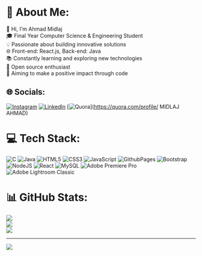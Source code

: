 # 💫 About Me:
👋 Hi, I'm Ahmad Midlaj<br>🎓 Final Year Computer Science & Engineering Student<br>💡 Passionate about building innovative solutions<br>🌐 Front-end: React.js, Back-end: Java<br>📚 Constantly learning and exploring new technologies<br>🌟 Open source enthusiast<br>🎯 Aiming to make a positive impact through code<br>


## 🌐 Socials:
[![Instagram](https://img.shields.io/badge/Instagram-%23E4405F.svg?logo=Instagram&logoColor=white)](https://instagram.com/midlaj_bk) [![LinkedIn](https://img.shields.io/badge/LinkedIn-%230077B5.svg?logo=linkedin&logoColor=white)](https://linkedin.com/in/https://www.linkedin.com/in/ahmad-midlaj-5b325526b/) [![Quora](https://img.shields.io/badge/Quora-%23B92B27.svg?logo=Quora&logoColor=white)](https://quora.com/profile/ MIDLAJ AHMAD) 

# 💻 Tech Stack:
![C](https://img.shields.io/badge/c-%2300599C.svg?style=for-the-badge&logo=c&logoColor=white) ![Java](https://img.shields.io/badge/java-%23ED8B00.svg?style=for-the-badge&logo=openjdk&logoColor=white) ![HTML5](https://img.shields.io/badge/html5-%23E34F26.svg?style=for-the-badge&logo=html5&logoColor=white) ![CSS3](https://img.shields.io/badge/css3-%231572B6.svg?style=for-the-badge&logo=css3&logoColor=white) ![JavaScript](https://img.shields.io/badge/javascript-%23323330.svg?style=for-the-badge&logo=javascript&logoColor=%23F7DF1E) ![GithubPages](https://img.shields.io/badge/github%20pages-121013?style=for-the-badge&logo=github&logoColor=white) ![Bootstrap](https://img.shields.io/badge/bootstrap-%238511FA.svg?style=for-the-badge&logo=bootstrap&logoColor=white) ![NodeJS](https://img.shields.io/badge/node.js-6DA55F?style=for-the-badge&logo=node.js&logoColor=white) ![React](https://img.shields.io/badge/react-%2320232a.svg?style=for-the-badge&logo=react&logoColor=%2361DAFB) ![MySQL](https://img.shields.io/badge/mysql-%2300000f.svg?style=for-the-badge&logo=mysql&logoColor=white) ![Adobe Premiere Pro](https://img.shields.io/badge/Adobe%20Premiere%20Pro-9999FF.svg?style=for-the-badge&logo=Adobe%20Premiere%20Pro&logoColor=white) ![Adobe Lightroom Classic](https://img.shields.io/badge/Adobe%20Lightroom%20Classic-31A8FF.svg?style=for-the-badge&logo=Adobe%20Lightroom%20Classic&logoColor=white)
# 📊 GitHub Stats:
![](https://github-readme-stats.vercel.app/api?username=Ahmadmidlaj&theme=gruvbox&hide_border=true&include_all_commits=true&count_private=true)<br/>
![](https://github-readme-streak-stats.herokuapp.com/?user=Ahmadmidlaj&theme=gruvbox&hide_border=true)<br/>
![](https://github-readme-stats.vercel.app/api/top-langs/?username=Ahmadmidlaj&theme=gruvbox&hide_border=true&include_all_commits=true&count_private=true&layout=compact)

---
[![](https://visitcount.itsvg.in/api?id=Ahmadmidlaj&icon=0&color=0)](https://visitcount.itsvg.in)

<!-- Proudly created with GPRM ( https://gprm.itsvg.in ) -->
